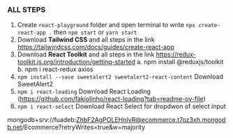 ### ALL STEPS
1. Create `react-playground` folder and open terminal to write `npx create-react-app .` then `npm start` or `yarn start`
2. Download **Tailwind CSS**  and all steps in the link https://tailwindcss.com/docs/guides/create-react-app
3. Download **React Toolkit** and all steps in the link https://redux-toolkit.js.org/introduction/getting-started
a. npm install @reduxjs/toolkit
b. npm i react-redux axios
4. `npm install --save sweetalert2 sweetalert2-react-content`   Download SweetAlert2
5. `npm i react-loading`                                        Download React Loading (https://github.com/fakiolinho/react-loading?tab=readme-ov-file)
6. `npm i react-select`                                         Download React  Select for dropdwon of select input


mongodb+srv://fuadeb:ZhbF2AgPOLEHnIyR@ecommerce.t7oz3xh.mongodb.net/Ecommerce?retryWrites=true&w=majority